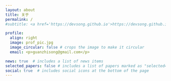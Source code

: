 ```yaml
---
layout: about
title: 关于
permalink: /
#subtitle: <a href='https://devsong.github.io'>https://devsong.github.io</a>

profile:
  align: right
  image: prof_pic.jpg
  image_circular: false # crops the image to make it circular
  email: <p>guanzhisong@gmail.com</p>

news: true  # includes a list of news items
selected_papers: false # includes a list of papers marked as "selected={true}"
social: true  # includes social icons at the bottom of the page
---
```


